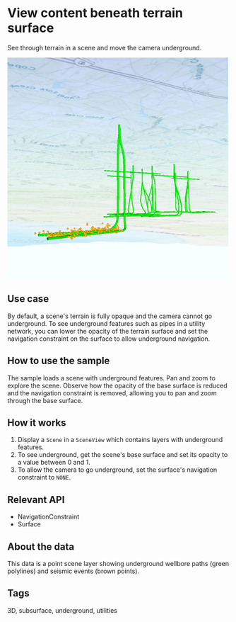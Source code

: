# View content beneath terrain surface

See through terrain in a scene and move the camera underground.

![](screenshot.png)

## Use case

By default, a scene's terrain is fully opaque and the camera cannot go underground. To see underground features such as pipes in a utility network, you can lower the opacity of the terrain surface and set the navigation constraint on the surface to allow underground navigation.

## How to use the sample

The sample loads a scene with underground features. Pan and zoom to explore the scene. Observe how the opacity of the base surface is reduced and the navigation constraint is removed, allowing you to pan and zoom through the base surface.

## How it works

1. Display a `Scene` in a `SceneView` which contains layers with underground features.
2. To see underground, get the scene's base surface and set its opacity to a value between 0 and 1.
3. To allow the camera to go underground, set the surface's navigation constraint to `NONE`.

## Relevant API

* NavigationConstraint
* Surface

## About the data

This data is a point scene layer showing underground wellbore paths (green polylines) and seismic events (brown points).

## Tags

3D, subsurface, underground, utilities
